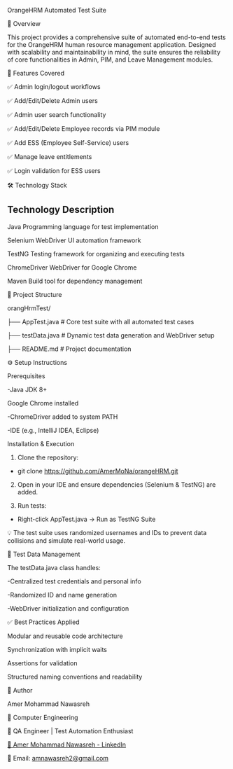 OrangeHRM Automated Test Suite

🧪 Overview

This project provides a comprehensive suite of automated end-to-end tests for the OrangeHRM human resource management application. Designed with scalability and maintainability in mind, the suite ensures the reliability of core functionalities in Admin, PIM, and Leave Management modules.

🚀 Features Covered

✅ Admin login/logout workflows

✅ Add/Edit/Delete Admin users

✅ Admin user search functionality

✅ Add/Edit/Delete Employee records via PIM module

✅ Add ESS (Employee Self-Service) users

✅ Manage leave entitlements

✅ Login validation for ESS users




🛠️ Technology Stack

Technology                     Description
------------------------------------------------------------------------------
Java                           Programming language for test implementation

Selenium WebDriver              UI automation framework

TestNG                         Testing framework for organizing and executing tests

ChromeDriver                   WebDriver for Google Chrome

Maven                         Build tool for dependency management


📁 Project Structure

orangHrmTest/

├── AppTest.java       # Core test suite with all automated test cases

├── testData.java      # Dynamic test data generation and WebDriver setup

├── README.md          # Project documentation



⚙️ Setup Instructions

Prerequisites

-Java JDK 8+

Google Chrome installed

-ChromeDriver added to system PATH

-IDE (e.g., IntelliJ IDEA, Eclipse)



Installation & Execution

1. Clone the repository:

- git clone https://github.com/AmerMoNa/orangeHRM.git

2. Open in your IDE and ensure dependencies (Selenium & TestNG) are added.

3. Run tests:

- Right-click AppTest.java → Run as TestNG Suite

💡 The test suite uses randomized usernames and IDs to prevent data collisions and simulate real-world usage.



🧩 Test Data Management

The testData.java class handles:

-Centralized test credentials and personal info

-Randomized ID and name generation

-WebDriver initialization and configuration



✅ Best Practices Applied

Modular and reusable code architecture

Synchronization with implicit waits

Assertions for validation

Structured naming conventions and readability





👤 Author

Amer Mohammad Nawasreh

📍 Computer Engineering

💼 QA Engineer | Test Automation Enthusiast

[🔗 Amer Mohammad Nawasreh - LinkedIn](https://www.linkedin.com/in/amer-nawasreh-4b0785354/)  

📧 Email: amnawasreh2@gmail.com